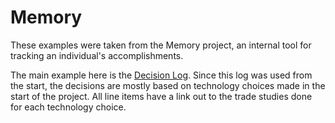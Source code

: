 # Memory

These examples were taken from the Memory project, an internal tool for tracking an individual's accomplishments.

The main example here is the [Decision Log](./Decision-Log.md).
Since this log was used from the start, the decisions are mostly based on technology choices made in the start of the project.
All line items have a link out to the trade studies done for each technology choice.
